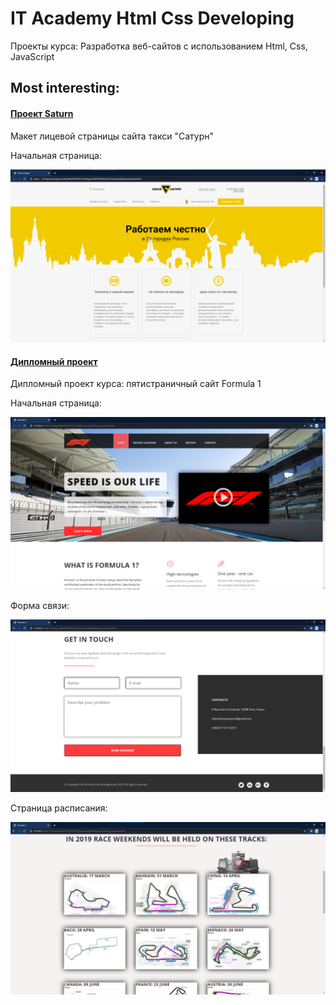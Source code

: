 # IT Academy Html Css Developing
Проекты курса: Разработка веб-сайтов с использованием Html, Css, JavaScript

## Most interesting:
#### [Проект Saturn](https://github.com/NWarragal/ITAcademy-Html-Css/tree/master/%D0%9F%D1%80%D0%BE%D0%B5%D0%BA%D1%82%20Saturn)
Макет лицевой страницы сайта такси "Сатурн"

Начальная страница:

![saturn](https://github.com/NWarragal/ITAcademy-Html-Css/blob/master/Images/Saturn.png)

#### [Дипломный проект](https://github.com/NWarragal/ITAcademy-Html-Css/tree/master/%D0%94%D0%B8%D0%BF%D0%BB%D0%BE%D0%BC%D0%BD%D1%8B%D0%B9%20%D0%BF%D1%80%D0%BE%D0%B5%D0%BA%D1%82)
Дипломный проект курса: пятистраничный сайт Formula 1

Начальная страница:

![f1](https://github.com/NWarragal/ITAcademy-Html-Css/blob/master/Images/f1.png)

Форма связи:

![f2](https://github.com/NWarragal/ITAcademy-Html-Css/blob/master/Images/f2.png)

Страница расписания:

![f3](https://github.com/NWarragal/ITAcademy-Html-Css/blob/master/Images/f3.png)
